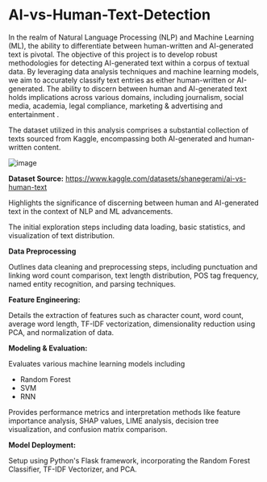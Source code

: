 # AI-vs-Human-Text-Detection
In the realm of Natural Language Processing (NLP) and Machine Learning (ML), the ability to differentiate between human-written and AI-generated text is pivotal.
The objective of this project is to develop robust methodologies for detecting AI-generated text within a corpus of textual data. 
By leveraging data analysis techniques and machine learning models, we aim to accurately classify text entries as either human-written or AI-generated.
The ability to discern between human and AI-generated text holds implications across various domains, including journalism, social media,  academia, legal compliance, marketing & advertising and  entertainment .

The dataset utilized in this analysis comprises a substantial collection of texts sourced from Kaggle, encompassing both AI-generated and human-written content.

![image](https://github.com/edojatheophilus/AI-vs-Human-Text-Detection/assets/139919035/a25f0541-3e9f-42f5-87e9-a23ebfaa5a69)

**Dataset Source:** https://www.kaggle.com/datasets/shanegerami/ai-vs-human-text

Highlights the significance of discerning between human and AI-generated text in the context of NLP and ML advancements. 

The initial exploration steps including data loading, basic statistics, and visualization of text distribution.

**Data Preprocessing**

Outlines data cleaning and preprocessing steps, including punctuation and linking word count comparison, text length distribution, POS tag frequency, named entity recognition, and parsing techniques.

**Feature Engineering:**

Details the extraction of features such as character count, word count, average word length, TF-IDF vectorization, dimensionality reduction using PCA, and normalization of data.

**Modeling & Evaluation:**

Evaluates various machine learning models including 
* Random Forest
* SVM
* RNN
  
Provides performance metrics and interpretation methods like feature importance analysis, SHAP values, LIME analysis, decision tree visualization, and confusion matrix comparison.

**Model Deployment:**

Setup using Python's Flask framework, incorporating the Random Forest Classifier, TF-IDF Vectorizer, and PCA.




